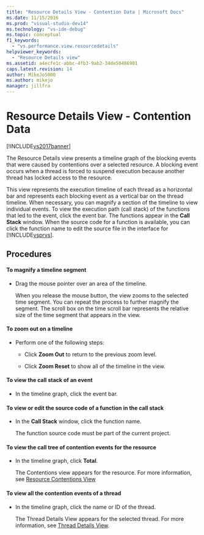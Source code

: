 ```yaml
---
title: "Resource Details View - Contention Data | Microsoft Docs"
ms.date: 11/15/2016
ms.prod: "visual-studio-dev14"
ms.technology: "vs-ide-debug"
ms.topic: conceptual
f1_keywords: 
  - "vs.performance.view.resourcedetails"
helpviewer_keywords: 
  - "Resource Details view"
ms.assetid: a4ecfe1c-abbc-4fb3-9ab2-34de50486901
caps.latest.revision: 14
author: MikeJo5000
ms.author: mikejo
manager: jillfra
---
```

# Resource Details View - Contention Data
[!INCLUDE[vs2017banner](../includes/vs2017banner.md)]

The Resource Details view presents a timeline graph of the blocking events that were caused by contentions over a selected resource. A blocking event occurs when a thread is forced to suspend execution because another thread has locked access to the resource.  
  
 This view represents the execution timeline of each thread as a horizontal bar and represents each blocking event as a vertical bar on the thread timeline. When necessary, you can magnify a section of the timeline to view individual events. To view the execution path (call stack) of the functions that led to the event, click the event bar. The functions appear in the **Call Stack** window. When the source code for a function is available, you can click the function name to edit the source file in the interface for [!INCLUDE[vsprvs](../includes/vsprvs-md.md)].  
  
## Procedures  
  
#### To magnify a timeline segment  
  
- Drag the mouse pointer over an area of the timeline.  
  
     When you release the mouse button, the view zooms to the selected time segment. You can repeat the process to further magnify the segment. The scroll box on the time scroll bar represents the relative size of the time segment that appears in the view.  
  
#### To zoom out on a timeline  
  
- Perform one of the following steps:  
  
    - Click **Zoom Out** to return to the previous zoom level.  
  
    - Click **Zoom Reset** to show all of the timeline in the view.  
  
#### To view the call stack of an event  
  
- In the timeline graph, click the event bar.  
  
#### To view or edit the source code of a function in the call stack  
  
- In the **Call Stack** window, click the function name.  
  
  The function source code must be part of the current project.  
  
#### To view the call tree of contention events for the resource  
  
- In the timeline graph, click **Total**.  
  
     The Contentions view appears for the resource. For more information, see [Resource Contentions View](../profiling/resource-contentions-view-contention-data.md)  
  
#### To view all the contention events of a thread  
  
- In the timeline graph, click the name or ID of the thread.  
  
     The Thread Details View appears for the selected thread. For more information, see [Thread Details View](../profiling/thread-details-view-contention-data.md).
